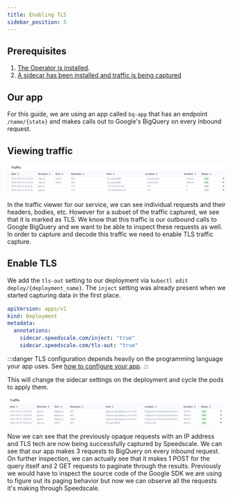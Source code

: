 ```yaml
---
title: Enabling TLS
sidebar_position: 5
---
```


## Prerequisites
1. [The Operator is installed](../quick-start.md).
2. [A sidecar has been installed and traffic is being captured](../setup/sidecar/README.md)

## Our app
For this guide, we are using an app called `bq-app` that has an endpoint `/name/{state}` and makes calls out to Google's BigQuery on every inbound request.

## Viewing traffic

![Traffic](./tls/unrecognized.png)

In the traffic viewer for our service, we can see individual requests and their headers, bodies, etc. However for a subset of the traffic captured, we see that it is marked as TLS. We know that this traffic is our outbound calls to Google BigQuery and we want to be able to inspect these requests as well. In order to capture and decode this traffic we need to enable TLS traffic capture.

## Enable TLS

We add the `tls-out` setting to our deployment via `kubectl edit deploy/{deployment_name}`. The `inject` setting was already present when we started capturing data in the first place.

```yaml
apiVersion: apps/v1
kind: Deployment
metadata:
  annotations:
    sidecar.speedscale.com/inject: "true"
    sidecar.speedscale.com/tls-out: "true"
```

:::danger
TLS configuration depends heavily on the programming language your app uses. See [how to configure your app](../setup/sidecar/sidecar-trust.md).
:::

This will change the sidecar settings on the deployment and cycle the pods to apply them.

![Decoded](./tls/decoded.png)

Now we can see that the previously opaque requests with an IP address and TLS tech are now being successfully captured by Speedscale. We can see that our app makes 3 requests to BigQuery on every inbound request. On further inspection, we can actually see that it makes 1 POST for the query itself and 2 GET requests to paginate through the results. Previously we would have to inspect the source code of the Google SDK we are using to figure out its paging behavior but now we can observe all the requests it's making through Speedscale.
